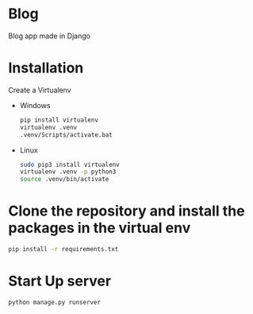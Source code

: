 # Blog
Blog app made in Django

# Installation
Create a Virtualenv
* Windows
   ```bash
   pip install virtualenv
   virtualenv .venv
   .venv/Scripts/activate.bat
   ```
* Linux
    ```bash
    sudo pip3 install virtualenv
    virtualenv .venv -p python3
    source .venv/bin/activate
    ```
# Clone the repository and install the packages in the virtual env
  ```bash
  pip install -r requirements.txt
  ```
# Start Up server
  ```bash
  python manage.py runserver
  ```
